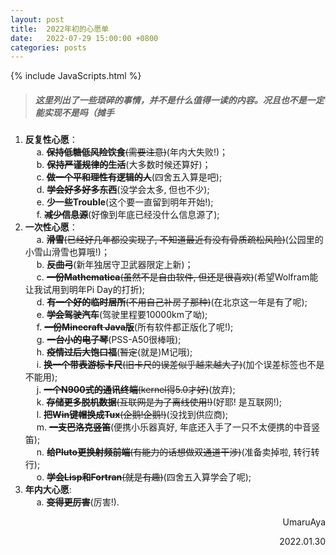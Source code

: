 ```yaml
---
layout: post
title:  2022年初的心愿单
date:   2022-07-29 15:00:00 +0800
categories: posts
---
```


{% include JavaScripts.html %}

> ##### 这里列出了一些琐碎的事情，并不是什么值得一读的内容。况且也不是一定能实现不是吗（摊手 #####

1. **反复性心愿**：  
&emsp; a. ~~**保持低糖低风险饮食**(需要注意)~~(年内大失败!)；  
&emsp; b. ~~**保持严谨规律的生活**~~(大多数时候还算好)；  
&emsp; c. ~~**做一个平和理性有逻辑的人**~~(四舍五入算是吧);  
&emsp; d. ~~**学会好多好多东西**~~(没学会太多, 但也不少);  
&emsp; e. **少一些Trouble**(这个要一直留到明年开始!);  
&emsp; f. ~~**减少信息源**~~(好像到年底已经没什么信息源了);  
1. **一次性心愿**：  
&emsp; a. ~~**滑雪**(已经好几年都没实现了, 不知道最近有没有骨质疏松风险)~~(公园里的小雪山滑雪也算哦!)；  
&emsp; b. ~~**反曲弓**~~(新年独居守卫武器限定上新)；  
&emsp; c. ~~**一份Mathematica**(虽然不是自由软件, 但还是很喜欢)~~(希望Wolfram能让我试用到明年Pi Day的打折);  
&emsp; d. ~~**有一个好的临时居所**(不用自己补房子那种)~~(在北京这一年是有了呢);  
&emsp; e. ~~**学会驾驶汽车**~~(驾驶里程要10000km了呦);  
&emsp; f. ~~**一份Minecraft Java版**~~(所有软件都正版化了呢!);  
&emsp; g. ~~**一台小的电子琴**~~(PSS-A50很棒哦);  
&emsp; h. ~~**疫情过后大饱口福**~~(~~暂定~~(就是)M记哦);  
&emsp; i. ~~**换一个带表游标卡尺**(旧卡尺的误差似乎越来越大了)~~(加个误差标签也不是不能用);  
&emsp; j. ~~**一个N900式的通讯终端**(kernel得5.0才好)~~(放弃);  
&emsp; k. ~~**存储更多脱机数据**(互联网是为了离线使用!)~~(好耶! 是互联网!);  
&emsp; l. ~~**把Win键帽换成Tux**(企鹅!企鹅!)~~(没找到供应商);  
&emsp; m. ~~**一支巴洛克竖笛**~~(便携小乐器真好, 年底还入手了一只不太便携的中音竖笛);  
&emsp; n. ~~**给Pluto更换射频前端**(有能力的话想做双通道干涉)~~(准备卖掉啦, 转行转行);  
&emsp; o. ~~**学会Lisp和Fortran**(就是有趣)~~(四舍五入算学会了呢);  
1. **年内大心愿**:  
&emsp; a. ~~**变得更厉害**~~(厉害!).  

<p align="right">UmaruAya</p>
<p align="right">2022.01.30</p>